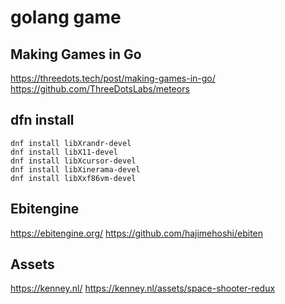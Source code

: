 # golang game

## Making Games in Go
https://threedots.tech/post/making-games-in-go/
https://github.com/ThreeDotsLabs/meteors

## dfn install
```
dnf install libXrandr-devel
dnf install libX11-devel
dnf install libXcursor-devel
dnf install libXinerama-devel
dnf install libXxf86vm-devel
```

## Ebitengine
https://ebitengine.org/
https://github.com/hajimehoshi/ebiten

## Assets
https://kenney.nl/
https://kenney.nl/assets/space-shooter-redux

